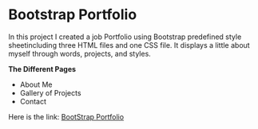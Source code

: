 # Bootstrap Portfolio

In this project I created a job Portfolio using Bootstrap predefined style sheetincluding three HTML files and one CSS file. It displays a little about myself through words, projects, and styles.

**The Different Pages**
* About Me
* Gallery of Projects 
* Contact

Here is the link: [BootStrap Portfolio](https://dorntrevor7.github.io/bootstrap-portfolio/)